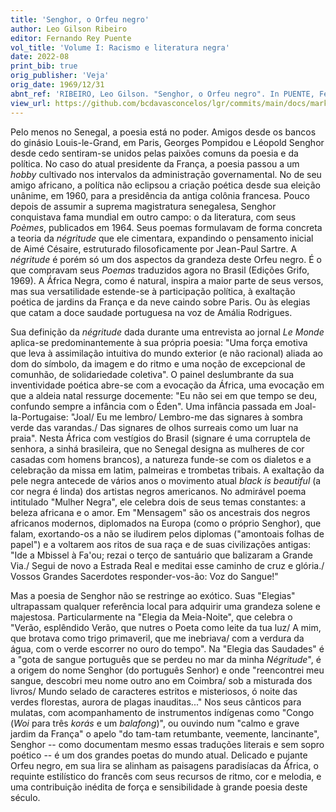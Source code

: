 ```yaml
---
title: 'Senghor, o Orfeu negro'
author: Leo Gilson Ribeiro
editor: Fernando Rey Puente
vol_title: 'Volume I: Racismo e literatura negra'
date: 2022-08
print_bib: true
orig_publisher: 'Veja'
orig_date: 1969/12/31
abnt_ref: 'RIBEIRO, Leo Gilson. "Senghor, o Orfeu negro". In PUENTE, Fernando Rey (org.) <em>Volume 1: Racismo e literatura negra</em>, 2022. Publicação original: Veja, 1969/12/31. URL: <a href="yml_view_url">https://github.com/bcdavasconcelos/lgr/commits/main/docs/markdown/volume-1/03-literatura-africana/07-senghor-o-orfeu-negro</a>'
view_url: https://github.com/bcdavasconcelos/lgr/commits/main/docs/markdown/volume-1/03-literatura-africana/07-senghor-o-orfeu-negro
---
```


Pelo menos no Senegal, a poesia está no poder. Amigos desde os bancos do ginásio Louis-le-Grand, em Paris, Georges Pompidou e Léopold Senghor desde cedo sentiram-se unidos pelas paixões comuns da poesia e da política. No caso do atual presidente da França, a poesia passou a um *hobby* cultivado nos intervalos da administração governamental. No de seu amigo africano, a política não eclipsou a criação poética desde sua eleição unânime, em 1960, para a presidência da antiga colônia francesa. Pouco depois de assumir a suprema magistratura senegalesa, Senghor conquistava fama mundial em outro campo: o da literatura, com seus *Poèmes*, publicados em 1964. Seus poemas formulavam de forma concreta a teoria da *négritude* que ele cimentara, expandindo o pensamento inicial de Aimé Césaire, estruturado filosoficamente por Jean-Paul Sartre. A *négritude* é porém só um dos aspectos da grandeza deste Orfeu negro. É o que compravam seus *Poemas* traduzidos agora no Brasil (Edições Grifo, 1969). A África Negra, como é natural, inspira a maior parte de seus versos, mas sua versatilidade estende-se à participação política, à exaltação poética de jardins da França e da neve caindo sobre Paris. Ou às elegias que catam a doce saudade portuguesa na voz de Amália Rodrigues.

Sua definição da *négritude* dada durante uma entrevista ao jornal *Le Monde* aplica-se predominantemente à sua própria poesia: "Uma força emotiva que leva à assimilação intuitiva do mundo exterior (e não racional) aliada ao dom do símbolo, da imagem e do ritmo e uma noção de excepcional de comunhão, de solidariedade coletiva". O painel deslumbrante da sua inventividade poética abre-se com a evocação da África, uma evocação em que a aldeia natal ressurge docemente: "Eu não sei em que tempo se deu, confundo sempre a infância com o Éden". Uma infância passada em Joal-la-Portugaise: "Joal/ Eu me lembro/ Lembro-me das signares à sombra verde das varandas./ Das signares de olhos surreais como um luar na praia". Nesta África com vestígios do Brasil (signare é uma corruptela de senhora, a sinhá brasileira, que no Senegal designa as mulheres de cor casadas com homens brancos), a natureza funde-se com os dialetos e a celebração da missa em latim, palmeiras e trombetas tribais. A exaltação da pele negra antecede de vários anos o movimento atual *black is beautiful* (a cor negra é linda) dos artistas negros americanos. No admirável poema intitulado "Mulher Negra", ele celebra dois de seus temas constantes: a beleza africana e o amor. Em "Mensagem" são os ancestrais dos negros africanos modernos, diplomados na Europa (como o próprio Senghor), que falam, exortando-os a não se iludirem pelos diplomas ("amontoais folhas de papel") e a voltarem aos ritos de sua raça e de suas civilizações antigas: "Ide a Mbissel à Fa'ou; rezai o terço de santuário que balizaram a Grande Via./ Segui de novo a Estrada Real e meditai esse caminho de cruz e glória./ Vossos Grandes Sacerdotes responder-vos-ão: Voz do Sangue!"

Mas a poesia de Senghor não se restringe ao exótico. Suas "Elegias" ultrapassam qualquer referência local para adquirir uma grandeza solene e majestosa. Particularmente na "Elegia da Meia-Noite", que celebra o "Verão, esplêndido Verão, que nutres o Poeta como leite da tua luz/ A mim, que brotava como trigo primaveril, que me inebriava/ com a verdura da água, com o verde escorrer no ouro do tempo". Na "Elegia das Saudades" é a "gota de sangue português que se perdeu no mar da minha *Négritude*", é a origem do nome Senghor (do português Senhor) e onde "reencontrei meu sangue, descobri meu nome outro ano em Coimbra/ sob a misturada dos livros/ Mundo selado de caracteres estritos e misteriosos, ó noite das verdes florestas, aurora de plagas inauditas\..." Nos seus cânticos para mulatas, com acompanhamento de instrumentos indígenas como "Congo (*Woi* para três *korás* e um *balafong*)", ou ouvindo num "calmo e grave jardim da França" o apelo "do tam-tam retumbante, veemente, lancinante", Senghor -- como documentam mesmo essas traduções literais e sem sopro poético -- é um dos grandes poetas do mundo atual. Delicado e pujante Orfeu negro, em sua lira se alinham as paisagens paradisíacas da África, o requinte estilístico do francês com seus recursos de ritmo, cor e melodia, e uma contribuição inédita de força e sensibilidade à grande poesia deste século.